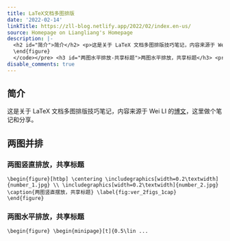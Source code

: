 ```yaml
---
title: LaTeX文档多图排版
date: '2022-02-14'
linkTitle: https://zll-blog.netlify.app/2022/02/index.en-us/
source: Homepage on Liangliang's Homepage
description: |-
  <h2 id="简介">简介</h2> <p>这是关于 LaTeX 文档多图排版技巧笔记，内容来源于 Wei LI 的<a href="https://VVingerfly.github.io/2018/02-16-Tex-imageTypesetting/">博文</a>，这里做个笔记和分享。</p> <h2 id="两图并排">两图并排</h2> <h3 id="两图竖直排放-共享标题">两图竖直排放，共享标题</h3> <pre><code>\begin{figure}[htbp] \centering \includegraphics[width=0.2\textwidth]{number_1.jpg} \\ \includegraphics[width=0.2\textwidth]{number_2.jpg} \caption{两图竖直摆放，共享标题} \label{fig:ver_2figs_1cap}
  \end{figure}
  </code></pre> <h3 id="两图水平排放-共享标题">两图水平排放，共享标题</h3> <pre><code>\begin{figure} \begin{minipage}[t]{0.5\lin ...
disable_comments: true
---
```

<h2 id="简介">简介</h2> <p>这是关于 LaTeX 文档多图排版技巧笔记，内容来源于 Wei LI 的<a href="https://VVingerfly.github.io/2018/02-16-Tex-imageTypesetting/">博文</a>，这里做个笔记和分享。</p> <h2 id="两图并排">两图并排</h2> <h3 id="两图竖直排放-共享标题">两图竖直排放，共享标题</h3> <pre><code>\begin{figure}[htbp] \centering \includegraphics[width=0.2\textwidth]{number_1.jpg} \\ \includegraphics[width=0.2\textwidth]{number_2.jpg} \caption{两图竖直摆放，共享标题} \label{fig:ver_2figs_1cap}
\end{figure}
</code></pre> <h3 id="两图水平排放-共享标题">两图水平排放，共享标题</h3> <pre><code>\begin{figure} \begin{minipage}[t]{0.5\lin ...